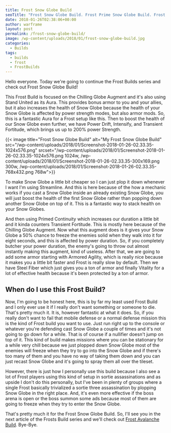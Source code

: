 ```yaml
---
title: Frost Snow Globe Build
seoTitle: "Frost Snow Globe Build. Frost Prime Snow Globe Build. Frost builds"
date: 2018-01-26T02:38:06+00:00
author: warframe
layout: post
permalink: /frost-snow-globe-build/
image: /wp-content/uploads/2018/01/frost-snow-globe-build.jpg
categories:
  - Builds
tags:
  - builds
  - frost
  - FrostBuilds
---
```

Hello everyone. Today we're going to continue the Frost Builds series and check out Frost Snow Globe Build!<!--more-->

This Frost Build is focused on the Chilling Globe Augment and it's also using Stand United as its Aura. This provides bonus armor to you and your allies, but it also increases the health of Snow Globe because the health of your Snow Globe is affected by power strength modes, but also armor mods. So, this is a fantastic Aura for a Frost setup like this. Then to boost the health of our Snow Globe even further, we have Power Drift, Intensify, and Transient Fortitude, which brings us up to 200% power Strength.

{{< image title="Frost Snow Globe Build" alt="My Frost Snow Globe Build" src="/wp-content/uploads/2018/01/Screenshot-2018-01-26-02.33.35-1024x576.png" srcset="/wp-content/uploads/2018/01/Screenshot-2018-01-26-02.33.35-1024x576.png 1024w, /wp-content/uploads/2018/01/Screenshot-2018-01-26-02.33.35-300x169.png 300w, /wp-content/uploads/2018/01/Screenshot-2018-01-26-02.33.35-768x432.png 768w">}}

To make Snow Globe a little bit cheaper so I can just plop it down whenever I want I'm using Streamline. And this is here because of the how a mechanic works if you cast a Snow Globe inside an already existing Snow Globe, you will just boost the health of the first Snow Globe rather than popping down another Snow Globe on top of it. This is a fantastic way to stack health on your Snow Globes.

And then using Primed Continuity which increases our duration a little bit and it kinda counters Transient Fortitude. This is mostly here because of the Chilling Globe Augment. Now what this augment does is it gives your Snow Globe a 50% chance to freeze the enemies solid when they walk into it for eight seconds, and this is affected by power duration. So, if you completely butcher your power duration, the enemy's going to throw out almost instantly making this augment, kind of useless. After that, we are going to add some armor starting with Armored Agility, which is really nice because it makes you a little bit faster and Frost is really slow by default. Then we have Steel Fiber which just gives you a ton of armor and finally Vitality for a lot of effective health because it's been protected by a ton of armor.

## When do I use this Frost Build?

Now, I'm going to be honest here, this is by far my least used Frost Build and I only ever use it if I really don't want something or someone to die. That's pretty much it. It is, however fantastic at what it does. So, if you really don't want to fail that mobile defense or a normal defense mission this is the kind of Frost build you want to use. Just run right up to the console or whatever you're defending cast Snow Globe a couple of times and it's not going to go down for a while. That is of course if a nullifier doesn't jump on top of it. This kind of build makes missions where you can be stationary for a while very chill because we just plopped down Snow Globe most of the enemies will freeze when they try to go into the Snow Globe and if there's too many of them and you have no way of taking them down and you can just recast Snow Globe and it's going to spray them all over the tileset.

However, there is just how I personally use this build because I also see a lot of Frost players using this kind of setup in sortie assassinations and as upside I don't do this personally, but I've been in plenty of groups where a single Frost basically trivialized a sortie three assassination by plopping Snow Globe in the right place. And, it's even more effective if the boss arena is open or the boss summon some ads because most of them are going to freeze when they try to enter the Snow Globe.

That's pretty much it for the Frost Snow Globe Build. So, I'll see you in the next article of the Frosts Build series and we'll check out [Frost Avalanche Build](/frost-avalanche-build/ "Warframe Frost Avalanche Build"). Bye-Bye.